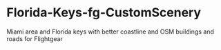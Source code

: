# Florida-Keys-fg-CustomScenery

Miami area and Florida keys with better coastline and OSM buildings and roads for Flightgear


